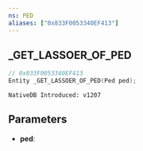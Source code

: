 ```yaml
---
ns: PED
aliases: ["0x833F0053340EF413"]
---
```

## _GET_LASSOER_OF_PED

```c
// 0x833F0053340EF413
Entity _GET_LASSOER_OF_PED(Ped ped);
```

```
NativeDB Introduced: v1207
```

## Parameters
* **ped**:
